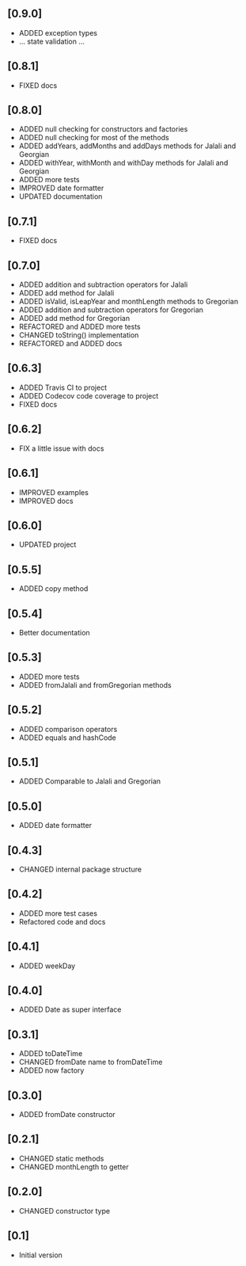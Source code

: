 ## [0.9.0]

- ADDED exception types
- ... state validation ...

## [0.8.1]

- FIXED docs

## [0.8.0]

- ADDED null checking for constructors and factories
- ADDED null checking for most of the methods
- ADDED addYears, addMonths and addDays methods for Jalali and Georgian
- ADDED withYear, withMonth and withDay methods for Jalali and Georgian
- ADDED more tests
- IMPROVED date formatter
- UPDATED documentation

## [0.7.1]

- FIXED docs

## [0.7.0]

- ADDED addition and subtraction operators for Jalali
- ADDED add method for Jalali
- ADDED isValid, isLeapYear and monthLength methods to Gregorian
- ADDED addition and subtraction operators for Gregorian
- ADDED add method for Gregorian
- REFACTORED and ADDED more tests
- CHANGED toString() implementation
- REFACTORED and ADDED docs

## [0.6.3]

- ADDED Travis CI to project
- ADDED Codecov code coverage to project
- FIXED docs

## [0.6.2]

- FIX a little issue with docs

## [0.6.1]

- IMPROVED examples
- IMPROVED docs

## [0.6.0]

- UPDATED project

## [0.5.5]

- ADDED copy method

## [0.5.4]

- Better documentation

## [0.5.3]

- ADDED more tests
- ADDED fromJalali and fromGregorian methods

## [0.5.2]

- ADDED comparison operators
- ADDED equals and hashCode

## [0.5.1]

- ADDED Comparable to Jalali and Gregorian

## [0.5.0]

- ADDED date formatter

## [0.4.3]

- CHANGED internal package structure

## [0.4.2]

- ADDED more test cases
- Refactored code and docs

## [0.4.1]

- ADDED weekDay

## [0.4.0]

- ADDED Date as super interface

## [0.3.1]

- ADDED toDateTime
- CHANGED fromDate name to fromDateTime
- ADDED now factory

## [0.3.0]

- ADDED fromDate constructor

## [0.2.1]

- CHANGED static methods
- CHANGED monthLength to getter

## [0.2.0]

- CHANGED constructor type

## [0.1]

- Initial version
